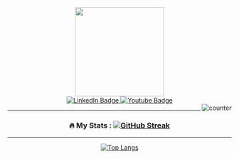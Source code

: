 <div id="header" align="center">
  <img src="https://media.giphy.com/media/scZPhLqaVOM1qG4lT9/giphy.gif" width="200"/>
</div>


<div id="badges" align="center">
  <a href="https://www.linkedin.com/in/yuriy-tkachenko-95352724b/">
    <img src="https://img.shields.io/badge/LinkedIn-blue?style=for-the-badge&logo=linkedin&logoColor=white" alt="LinkedIn Badge"/>
  </a>
  <a href="(https://www.youtube.com/@vhs9287/featured)">
    <img src="https://img.shields.io/badge/YouTube-red?style=for-the-badge&logo=youtube&logoColor=white" alt="Youtube Badge"/>
  </a>
</div>

<img src="https://komarev.com/ghpvc/?username=your-github-username&style=flat-square&color=blue" alt="counter" align="right"/>

--- 
<div id="header" align="center">

### :fire: My Stats : [![GitHub Streak](http://github-readme-streak-stats.herokuapp.com?user=VxHxS&theme=dark&background=000000)](https://git.io/streak-stats)


----

[![Top Langs](https://github-readme-stats.vercel.app/api/top-langs/?username=VxHxS&layout=compact&theme=vision-friendly-dark)](https://github.com/anuraghazra/github-readme-stats)
</div>
<!--

**VxHxS/VxHxS** is a ✨ _special_ ✨ repository because its `README.md` (this file) appears on your GitHub profile.

Here are some ideas to get you started:

- 🔭 I’m currently working on ...
- 🌱 I’m currently learning ...
- 👯 I’m looking to collaborate on ...
- 🤔 I’m looking for help with ...
- 💬 Ask me about ...
- 📫 How to reach me: ...
- 😄 Pronouns: ...
- ⚡ Fun fact: ...
-->
